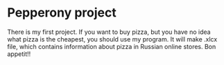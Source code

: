 # Pepperony project
There is my first project.
If you want to buy pizza, but you have no idea what pizza is the cheapest, you should use my program.
It will make .xlcx file, which contains information about pizza in Russian online stores.
Bon appetit!!
